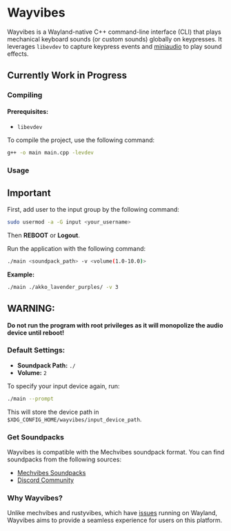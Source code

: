 # Wayvibes

Wayvibes is a Wayland-native C++ command-line interface (CLI) that plays mechanical keyboard sounds (or custom sounds) globally on keypresses. It leverages `libevdev` to capture keypress events and [miniaudio](https://miniaud.io) to play sound effects.





## Currently Work in Progress

### Compiling

#### Prerequisites:

- `libevdev`

To compile the project, use the following command: 

```bash
g++ -o main main.cpp -levdev
```

### Usage

## Important
First, add user to the input group by the following command:

```bash
sudo usermod -a -G input <your_username>
```

Then **REBOOT** or **Logout**.

Run the application with the following command: 

```bash
./main <soundpack_path> -v <volume(1.0-10.0)>
```

**Example:** 

```bash
./main ./akko_lavender_purples/ -v 3
```

## WARNING:
**Do not run the program with root privileges as it will monopolize the audio device until reboot!**

### Default Settings:

- **Soundpack Path:** `./`
- **Volume:** `2`

To specify your input device again, run: 

```bash
./main --prompt
```

This will store the device path in `$XDG_CONFIG_HOME/wayvibes/input_device_path`.

### Get Soundpacks

Wayvibes is compatible with the Mechvibes soundpack format. You can find soundpacks from the following sources:

- [Mechvibes Soundpacks](https://docs.google.com/spreadsheets/d/1PimUN_Qn3CWqfn-93YdVW8OWy8nzpz3w3me41S8S494)
- [Discord Community](https://discord.com/invite/MMVrhWxa4w)

### Why Wayvibes?

Unlike mechvibes and rustyvibes, which have [issues](https://github.com/KunalBagaria/rustyvibes/issues/23) running on Wayland, Wayvibes aims to provide a seamless experience for users on this platform.
